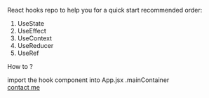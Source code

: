 React hooks repo to help you for a quick start
recommended order:

<ol>
<li>UseState</li>
<li>UseEffect</li>
<li>UseContext</li>
<li>UseReducer</li>
<li>UseRef</li>
</ol>

How to ?

import the hook component into App.jsx .mainContainer
<br>
<a href="https://ahmed-elshennawy.vercel.app/" target="_blank">contact me</a>
